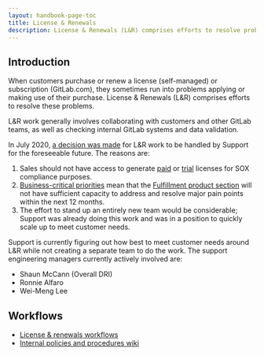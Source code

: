 ```yaml
---
layout: handbook-page-toc
title: License & Renewals
description: License & Renewals (L&R) comprises efforts to resolve problems customer face when they purchase or renew a license (self-managed) or subscription (GitLab.com).
---
```


## Introduction

When customers purchase or renew a license (self-managed) or subscription
(GitLab.com), they sometimes run into problems applying or making use of their
purchase. License & Renewals (L&R) comprises efforts to resolve these problems.

L&R work generally involves collaborating with customers and other GitLab teams,
as well as checking internal GitLab systems and data validation.

In July 2020, [a decision was made](https://gitlab.com/gitlab-org/fulfillment-meta/-/issues/96#note_384760742)
for L&R work to be handled by Support for the foreseeable future. The reasons
are:

1. Sales should not have access to generate [paid](https://gitlab.com/gitlab-com/internal-audit/internal-audit/-/issues/210)
   or [trial](https://gitlab.com/gitlab-com/internal-audit/internal-audit/-/issues/212)
   licenses for SOX compliance purposes.
1. [Business-critical priorities](https://gitlab.com/gitlab-org/fulfillment-meta/-/issues/96#note_384808050)
   mean that the [Fulfillment product section](https://about.gitlab.com/handbook/product/product-categories/#fulfillment-section)
   will not have sufficient capacity to address and resolve major pain points
   within the next 12 months.
1. The effort to stand up an entirely new team would be considerable; Support
   was already doing this work and was in a position to quickly scale up to meet
   customer needs.

Support is currently figuring out how best to meet customer needs around L&R
while not creating a separate team to do the work. The support engineering
managers currently actively involved are:

* Shaun McCann (Overall DRI)
* Ronnie Alfaro
* Wei-Meng Lee

## Workflows

* [License & renewals workflows](workflows/index.html)
* [Internal policies and procedures wiki](https://gitlab.com/gitlab-com/support/license-and-renewals/-/wikis/home)
